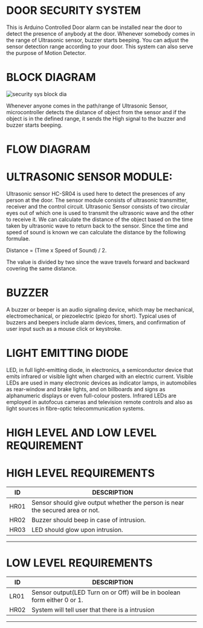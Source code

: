 # DOOR SECURITY SYSTEM
 This is Arduino Controlled Door alarm can be installed near the door to detect the presence of anybody at the door. Whenever somebody comes in the range of Ultrasonic sensor, buzzer starts beeping. You can adjust the sensor detection range according to your door. This system can also serve the purpose of Motion Detector.

# BLOCK DIAGRAM

![security sys block dia](https://user-images.githubusercontent.com/98822676/155678167-c7e81ee9-7864-4855-b0e5-5abf63979a36.jpg)






Whenever anyone comes in the path/range of Ultrasonic Sensor, microcontroller detects the distance of object from the sensor and if the object is in the defined range, it sends the High signal to the buzzer and buzzer starts beeping.


# FLOW DIAGRAM





# ULTRASONIC SENSOR MODULE:

Ultrasonic sensor HC-SR04 is used here to detect the presences of any person at the door. The sensor module consists of ultrasonic transmitter, receiver and the control circuit. Ultrasonic Sensor consists of two circular eyes out of which one is used to transmit the ultrasonic wave and the other to receive it.
We can calculate the distance of the object based on the time taken by ultrasonic wave to return back to the sensor. Since the time and speed of sound is known we can calculate the distance by the following formulae.

Distance = (Time x Speed of Sound) / 2.

The value is divided by two since the wave travels forward and backward covering the same distance. 


# BUZZER

A buzzer or beeper is an audio signaling device, which may be mechanical, electromechanical, or piezoelectric (piezo for short). Typical uses of buzzers and beepers include alarm devices, timers, and confirmation of user input such as a mouse click or keystroke.

# LIGHT EMITTING DIODE

LED, in full light-emitting diode, in electronics, a semiconductor device that emits infrared or visible light when charged with an electric current. Visible LEDs are used in many electronic devices as indicator lamps, in automobiles as rear-window and brake lights, and on billboards and signs as alphanumeric displays or even full-colour posters. Infrared LEDs are employed in autofocus cameras and television remote controls and also as light sources in fibre-optic telecommunication systems.

# HIGH LEVEL AND LOW LEVEL REQUIREMENT

# HIGH LEVEL REQUIREMENTS

| ID     |                           DESCRIPTION                                                 |
|--------|---------------------------------------------------------------------------------------|
| HR01   |   Sensor should give output whether the person is near the secured area or not.       |
| HR02   |   Buzzer should beep in case of intrusion.                                            |
| HR03   |   LED should glow upon intrusion.                                                     |

------------------------------------------------------------------------------------------------

# LOW LEVEL REQUIREMENTS

| ID     |                           DESCRIPTION                                                 |
|--------|---------------------------------------------------------------------------------------|
| LR01   | Sensor output(LED Turn on or Off) will be in boolean form either 0 or 1.              |
| HR02   |   System will tell user that there is a intrusion                                     |
                                               
------------------------------------------------------------------------------------------------

